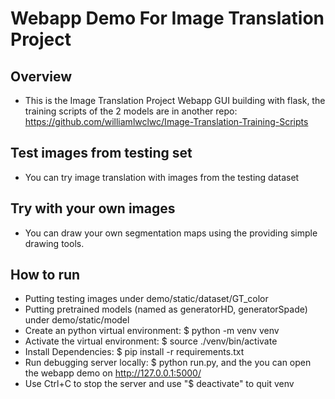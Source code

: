 # Webapp Demo For Image Translation Project

## Overview

* This is the Image Translation Project Webapp GUI building with flask, the training scripts of the 2 models are in another repo: <https://github.com/williamlwclwc/Image-Translation-Training-Scripts>

## Test images from testing set

* You can try image translation with images from the testing dataset

## Try with your own images

* You can draw your own segmentation maps using the providing simple drawing tools.

## How to run

* Putting testing images under demo/static/dataset/GT_color
* Putting pretrained models (named as generatorHD, generatorSpade) under demo/static/model
* Create an python virtual environment: $ python -m venv venv
* Activate the virtual environment: $ source ./venv/bin/activate
* Install Dependencies: $ pip install -r requirements.txt
* Run debugging server locally: $ python run.py, and the you can open the webapp demo on <http://127.0.0.1:5000/>
* Use Ctrl+C to stop the server and use "$ deactivate" to quit venv